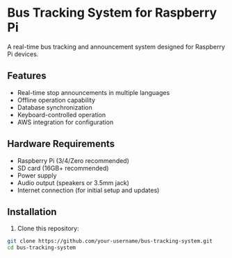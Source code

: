 # Bus Tracking System for Raspberry Pi

A real-time bus tracking and announcement system designed for Raspberry Pi devices.

## Features

- Real-time stop announcements in multiple languages
- Offline operation capability
- Database synchronization
- Keyboard-controlled operation
- AWS integration for configuration

## Hardware Requirements

- Raspberry Pi (3/4/Zero recommended)
- SD card (16GB+ recommended)
- Power supply
- Audio output (speakers or 3.5mm jack)
- Internet connection (for initial setup and updates)

## Installation

1. Clone this repository:
```bash
git clone https://github.com/your-username/bus-tracking-system.git
cd bus-tracking-system
